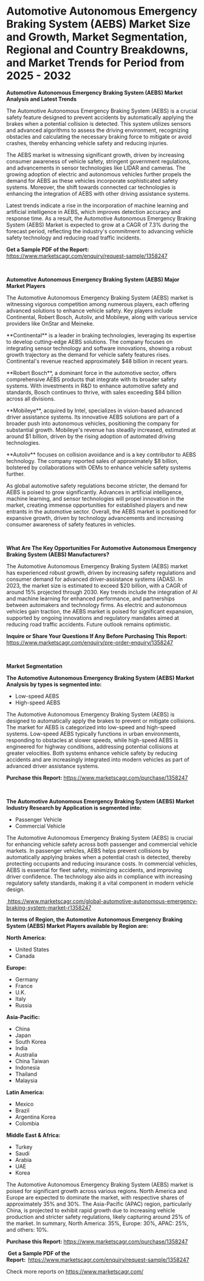 <p><h1>Automotive Autonomous Emergency Braking System (AEBS) Market Size and Growth, Market Segmentation, Regional and Country Breakdowns, and Market Trends for Period from 2025 -  2032</h1></p><p><strong>Automotive Autonomous Emergency Braking System (AEBS) Market Analysis and Latest Trends</strong></p>
<p><p>The Automotive Autonomous Emergency Braking System (AEBS) is a crucial safety feature designed to prevent accidents by automatically applying the brakes when a potential collision is detected. This system utilizes sensors and advanced algorithms to assess the driving environment, recognizing obstacles and calculating the necessary braking force to mitigate or avoid crashes, thereby enhancing vehicle safety and reducing injuries.</p><p>The AEBS market is witnessing significant growth, driven by increasing consumer awareness of vehicle safety, stringent government regulations, and advancements in sensor technologies like LIDAR and cameras. The growing adoption of electric and autonomous vehicles further propels the demand for AEBS as these vehicles incorporate sophisticated safety systems. Moreover, the shift towards connected car technologies is enhancing the integration of AEBS with other driving assistance systems.</p><p>Latest trends indicate a rise in the incorporation of machine learning and artificial intelligence in AEBS, which improves detection accuracy and response time. As a result, the Automotive Autonomous Emergency Braking System (AEBS) Market is expected to grow at a CAGR of 7.3% during the forecast period, reflecting the industry's commitment to advancing vehicle safety technology and reducing road traffic incidents.</p></p>
<p><strong>Get a Sample PDF of the Report:&nbsp;</strong> <a href="https://www.marketscagr.com/enquiry/request-sample/1358247?utm_campaign=3201&utm_medium=2&utm_source=Github&utm_content=ia&utm_term=22032025&utm_id=automotive-autonomous-emergency-braking-system-aebs">https://www.marketscagr.com/enquiry/request-sample/1358247</a></p>
<p>&nbsp;</p>
<p><strong>Automotive Autonomous Emergency Braking System (AEBS) Major Market Players</strong></p>
<p><p>The Automotive Autonomous Emergency Braking System (AEBS) market is witnessing vigorous competition among numerous players, each offering advanced solutions to enhance vehicle safety. Key players include Continental, Robert Bosch, Autoliv, and Mobileye, along with various service providers like OnStar and Meineke.</p><p>**Continental** is a leader in braking technologies, leveraging its expertise to develop cutting-edge AEBS solutions. The company focuses on integrating sensor technology and software innovations, showing a robust growth trajectory as the demand for vehicle safety features rises. Continental's revenue reached approximately $48 billion in recent years.</p><p>**Robert Bosch**, a dominant force in the automotive sector, offers comprehensive AEBS products that integrate with its broader safety systems. With investments in R&D to enhance automotive safety and standards, Bosch continues to thrive, with sales exceeding $84 billion across all divisions.</p><p>**Mobileye**, acquired by Intel, specializes in vision-based advanced driver assistance systems. Its innovative AEBS solutions are part of a broader push into autonomous vehicles, positioning the company for substantial growth. Mobileye's revenue has steadily increased, estimated at around $1 billion, driven by the rising adoption of automated driving technologies.</p><p>**Autoliv** focuses on collision avoidance and is a key contributor to AEBS technology. The company reported sales of approximately $8 billion, bolstered by collaborations with OEMs to enhance vehicle safety systems further.</p><p>As global automotive safety regulations become stricter, the demand for AEBS is poised to grow significantly. Advances in artificial intelligence, machine learning, and sensor technologies will propel innovation in the market, creating immense opportunities for established players and new entrants in the automotive sector. Overall, the AEBS market is positioned for expansive growth, driven by technology advancements and increasing consumer awareness of safety features in vehicles.</p></p>
<p>&nbsp;</p>
<p><strong>What Are The Key Opportunities For Automotive Autonomous Emergency Braking System (AEBS) Manufacturers?</strong></p>
<p><p>The Automotive Autonomous Emergency Braking System (AEBS) market has experienced robust growth, driven by increasing safety regulations and consumer demand for advanced driver-assistance systems (ADAS). In 2023, the market size is estimated to exceed $20 billion, with a CAGR of around 15% projected through 2030. Key trends include the integration of AI and machine learning for enhanced performance, and partnerships between automakers and technology firms. As electric and autonomous vehicles gain traction, the AEBS market is poised for significant expansion, supported by ongoing innovations and regulatory mandates aimed at reducing road traffic accidents. Future outlook remains optimistic.</p></p>
<p><strong>Inquire or Share Your Questions If Any Before Purchasing This Report:</strong> <a href="https://www.marketscagr.com/enquiry/pre-order-enquiry/1358247?utm_campaign=3201&utm_medium=2&utm_source=Github&utm_content=ia&utm_term=22032025&utm_id=automotive-autonomous-emergency-braking-system-aebs">https://www.marketscagr.com/enquiry/pre-order-enquiry/1358247</a></p>
<p>&nbsp;</p>
<p><strong>Market Segmentation</strong></p>
<p><strong>The Automotive Autonomous Emergency Braking System (AEBS) Market Analysis by types is segmented into:</strong></p>
<p><ul><li>Low-speed AEBS</li><li>High-speed AEBS</li></ul></p>
<p><p>The Automotive Autonomous Emergency Braking System (AEBS) is designed to automatically apply the brakes to prevent or mitigate collisions. The market for AEBS is categorized into low-speed and high-speed systems. Low-speed AEBS typically functions in urban environments, responding to obstacles at slower speeds, while high-speed AEBS is engineered for highway conditions, addressing potential collisions at greater velocities. Both systems enhance vehicle safety by reducing accidents and are increasingly integrated into modern vehicles as part of advanced driver assistance systems.</p></p>
<p><strong>Purchase this Report:&nbsp;</strong><a href="https://www.marketscagr.com/purchase/1358247?utm_campaign=3201&utm_medium=2&utm_source=Github&utm_content=ia&utm_term=22032025&utm_id=automotive-autonomous-emergency-braking-system-aebs">https://www.marketscagr.com/purchase/1358247</a></p>
<p>&nbsp;</p>
<p><strong>The Automotive Autonomous Emergency Braking System (AEBS) Market Industry Research by Application is segmented into:</strong></p>
<p><ul><li>Passenger Vehicle</li><li>Commercial Vehicle</li></ul></p>
<p><p>The Automotive Autonomous Emergency Braking System (AEBS) is crucial for enhancing vehicle safety across both passenger and commercial vehicle markets. In passenger vehicles, AEBS helps prevent collisions by automatically applying brakes when a potential crash is detected, thereby protecting occupants and reducing insurance costs. In commercial vehicles, AEBS is essential for fleet safety, minimizing accidents, and improving driver confidence. The technology also aids in compliance with increasing regulatory safety standards, making it a vital component in modern vehicle design.</p></p>
<p><a href="https://www.marketscagr.com/global-automotive-autonomous-emergency-braking-system-market-r1358247?utm_campaign=3201&utm_medium=2&utm_source=Github&utm_content=ia&utm_term=22032025&utm_id=automotive-autonomous-emergency-braking-system-aebs">&nbsp;https://www.marketscagr.com/global-automotive-autonomous-emergency-braking-system-market-r1358247</a></p>
<p><strong>In terms of Region, the Automotive Autonomous Emergency Braking System (AEBS) Market Players available by Region are:</strong></p>
<p>
    <p> <strong> North America: </strong>
        <ul>
            <li>United States</li>
            <li>Canada</li>
        </ul>
        </p> 
    <p> <strong> Europe: </strong>
        <ul>
            <li>Germany</li>
            <li>France</li>
            <li>U.K.</li>
            <li>Italy</li>
            <li>Russia</li>
        </ul>
        </p> 
    <p> <strong> Asia-Pacific: </strong>
        <ul>
            <li>China</li>
            <li>Japan</li>
            <li>South Korea</li>
            <li>India</li>
            <li>Australia</li>
            <li>China Taiwan</li>
            <li>Indonesia</li>
            <li>Thailand</li>
            <li>Malaysia</li>
        </ul>
        </p> 
    <p> <strong> Latin America: </strong>
        <ul>
            <li>Mexico</li>
            <li>Brazil</li>
            <li>Argentina Korea</li>
            <li>Colombia</li>
        </ul>
        </p> 
    <p> <strong> Middle East & Africa: </strong>
        <ul>
            <li>Turkey</li>
            <li>Saudi</li>
            <li>Arabia</li>
            <li>UAE</li>
            <li>Korea</li>
        </ul>
    </p>
    </p>
<p><p>The Automotive Autonomous Emergency Braking System (AEBS) market is poised for significant growth across various regions. North America and Europe are expected to dominate the market, with respective shares of approximately 35% and 30%. The Asia-Pacific (APAC) region, particularly China, is projected to exhibit rapid growth due to increasing vehicle production and stricter safety regulations, likely capturing around 25% of the market. In summary, North America: 35%, Europe: 30%, APAC: 25%, and others: 10%.</p></p>
<p><strong>Purchase this Report: </strong><a href="https://www.marketscagr.com/purchase/1358247?utm_campaign=3201&utm_medium=2&utm_source=Github&utm_content=ia&utm_term=22032025&utm_id=automotive-autonomous-emergency-braking-system-aebs">https://www.marketscagr.com/purchase/1358247</a></p>
<p>&nbsp;<strong>Get a Sample PDF of the Report:&nbsp;&nbsp;</strong><a href="https://www.marketscagr.com/enquiry/request-sample/1358247?utm_campaign=3201&utm_medium=2&utm_source=Github&utm_content=ia&utm_term=22032025&utm_id=automotive-autonomous-emergency-braking-system-aebs">https://www.marketscagr.com/enquiry/request-sample/1358247</a></p>
<p><strong></strong></p>
<p>Check more reports on <a href="https://www.marketscagr.com/?utm_campaign=3201&utm_medium=2&utm_source=Github&utm_content=ia&utm_term=22032025&utm_id=automotive-autonomous-emergency-braking-system-aebs">https://www.marketscagr.com/</a></p>